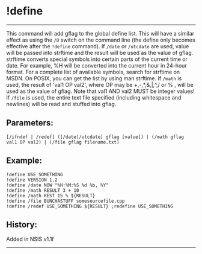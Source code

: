 # !define

---

This command will add gflag to the global define list. This will have a similar effect as using the `/D` switch on the command line (the define only becomes effective after the `!define` command).
If `/date` or `/utcdate` are used, value will be passed into strftime and the result will be used as the value of gflag. strftime converts special symbols into certain parts of the current time or date. For example, %H will be converted into the current hour in 24-hour format. For a complete list of available symbols, search for strftime on MSDN. On POSIX, you can get the list by using man strftime.
If `/math` is used, the result of 'val1 OP val2', where OP may be +,-,*,&,|,^,/ or % , will be used as the value of gflag. Note that val1 AND val2 MUST be integer values!
If `/file` is used, the entire text file specified (including whitespace and newlines) will be read and stuffed into gflag.

## Parameters:

    [/ifndef | /redef] ([/date|/utcdate] gflag [value]) | (/math gflag val1 OP val2) | (/file gflag filename.txt)

## Example:

    !define USE_SOMETHING
	!define VERSION 1.2
	!define /date NOW "%H:%M:%S %d %b, %Y"
	!define /math RESULT 3 + 10
	!define /math REST 15 % ${RESULT}
	!define /file BUNCHASTUFF somesourcefile.cpp
	!define /redef USE_SOMETHING ${RESULT} ;redefine USE_SOMETHING

## History:

Added in NSIS v1.1f

---
